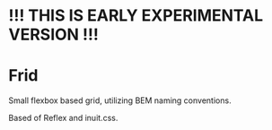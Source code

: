 # !!! THIS IS EARLY EXPERIMENTAL VERSION !!!

# Frid
Small flexbox based grid, utilizing BEM naming conventions.

Based of Reflex and inuit.css.
